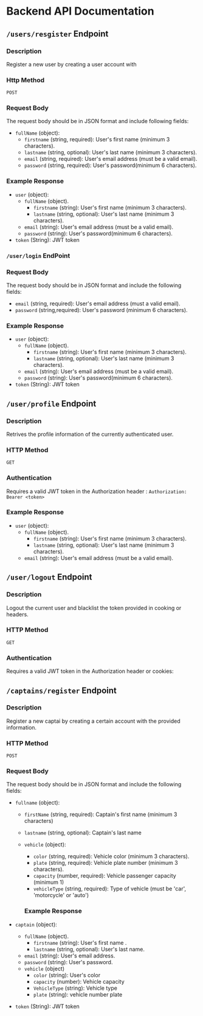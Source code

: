 # Backend API Documentation

## `/users/resgister` Endpoint

### Description

Register a new user by creating a user account with

### Http Method

`POST`


### Request Body

The request body should be in JSON format and include following fields:

- `fullName` (object):
    - `firstname` (string, required): User's first name (minimum 3 characters).
    - `lastname` (string, optional): User's last name (minimum 3 characters).
    - `email` (string, required): User's email address (must be a valid email).
    - `password` (string, required): User's password(minimum 6 characters).

### Example Response

- `user` (object):
    - `fullName` (object).
         - `firstname` (string): User's first name (minimum 3 characters).
        - `lastname` (string, optional): User's last name (minimum 3 characters).
    - `email` (string): User's email address (must be a valid email).
    - `password` (string): User's password(minimum 6 characters).
- `token` (String): JWT token

### `/user/login` EndPoint

### Request Body

The request body should be in JSON format and include the following fields:
- `email` (string, required): User's email address (must a valid email).
- `password` (string,required): User's password (minimum 6 characters).

### Example Response

- `user` (object):
    - `fullName` (object).
         - `firstname` (string): User's first name (minimum 3 characters).
        - `lastname` (string, optional): User's last name (minimum 3 characters).
    - `email` (string): User's email address (must be a valid email).
    - `password` (string): User's password(minimum 6 characters).
- `token` (String): JWT token

## `/user/profile` Endpoint 

### Description 

Retrives the profile information of the currently authenticated user.

### HTTP Method 

`GET`

### Authentication

Requires a valid JWT token in the Authorization header : 
`Authorization: Bearer <token>`

### Example Response 

- `user` (object):
    - `fullName` (object).
         - `firstname` (string): User's first name (minimum 3 characters).
        - `lastname` (string, optional): User's last name (minimum 3 characters).
    - `email` (string): User's email address (must be a valid email).

## `/user/logout` Endpoint 

### Description 

Logout the current user and blacklist the token provided in cooking or headers.

### HTTP Method 

`GET`

### Authentication

Requires a valid JWT token in the Authorization header or cookies: 

## `/captains/register` Endpoint

### Description

Register a new captai by creating a certain account with the provided information.

### HTTP Method

`POST`

### Request Body

The request body should be in JSON format and include the following fields: 
- `fullname` (object):
    - `firstName` (string, required): Captain's first name (minimum 3 characters)
    - `lastname` (string, optional): Captain's last name
    - `vehicle` (object):
        - `color` (string, required): Vehicle color (minimum 3 characters).
        - `plate` (string, required): Vehicle plate number (minimum 3 characters).
        - `capacity` (number, required): Vehicle passenger capacity (minimum 1)
        - `vehicleType` (string, required): Type of vehicle (must be 'car', 'motorcycle' or 'auto')

        ### Example Response

- `captain` (object):
    - `fullName` (object).
         - `firstname` (string): User's first name .
        - `lastname` (string, optional): User's last name.
    - `email` (string): User's email address.
    - `password` (string): User's password.
    - `vehicle` (object)
        - `color` (string): User's color
        - `capacity` (number): Vehicle capacity
        - `VehicleType` (string): Vehicle type
        - `plate` (string): vehicle number plate
- `token` (String): JWT token